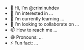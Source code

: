 - 👋 Hi, I’m @criminuhdev
- 👀 I’m interested in ...
- 🌱 I’m currently learning ...
- 💞️ I’m looking to collaborate on ...
- 📫 How to reach me ...
- 😄 Pronouns: ...
- ⚡ Fun fact: ...

<!---
criminuhdev/criminuhdev is a ✨ special ✨ repository because its `README.md` (this file) appears on your GitHub profile.
You can click the Preview link to take a look at your changes.
--->
